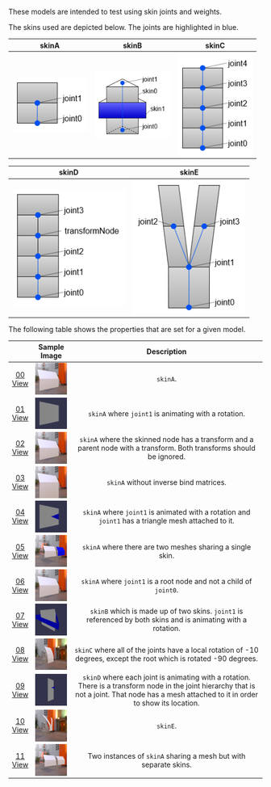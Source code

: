 These models are intended to test using skin joints and weights.  

The skins used are depicted below. The joints are highlighted in blue.  

skinA | skinB | skinC
:---: | :---: | :---:
<img src="Figures/skinA.png" width="150" align="middle"> | <img src="Figures/skinB.png" width="150" align="middle"> | <img src="Figures/skinC.png" width="150" align="middle"> 

skinD | skinE
:---: | :---:
<img src="Figures/skinD.png" width="225" align="middle"> | <img src="Figures/skinE.png" width="225" align="middle">

<!---skinD | skinE | skinF--->
<!---:---: | :---: | :---:--->
<!---<img src="Figures/skinD.png" width="144" align="middle"> | <img src="Figures/skinE.png" width="200" align="middle"> | <img src="Figures/skinF.png" width="135" align="middle">--->

The following table shows the properties that are set for a given model.  

|   | Sample Image | Description |
| :---: | :---: | :---: |
| [00](Animation_Skin_00.gltf)<br>[View](https://bghgary.github.io/glTF-Assets-Viewer/?type=Positive&folder=2&model=0) | [<img src="Figures/Thumbnails/Animation_Skin_00.png" align="middle">](Figures/SampleImages/Animation_Skin_00.png) | `skinA`. |
| [01](Animation_Skin_01.gltf)<br>[View](https://bghgary.github.io/glTF-Assets-Viewer/?type=Positive&folder=2&model=1) | [<img src="Figures/Thumbnails/Animation_Skin_01.gif" align="middle">](Figures/SampleImages/Animation_Skin_01.gif) | `skinA` where `joint1` is animating with a rotation. |
| [02](Animation_Skin_02.gltf)<br>[View](https://bghgary.github.io/glTF-Assets-Viewer/?type=Positive&folder=2&model=2) | [<img src="Figures/Thumbnails/Animation_Skin_02.png" align="middle">](Figures/SampleImages/Animation_Skin_02.png) | `skinA` where the skinned node has a transform and a parent node with a transform. Both transforms should be ignored. |
| [03](Animation_Skin_03.gltf)<br>[View](https://bghgary.github.io/glTF-Assets-Viewer/?type=Positive&folder=2&model=3) | [<img src="Figures/Thumbnails/Animation_Skin_03.png" align="middle">](Figures/SampleImages/Animation_Skin_03.png) | `skinA` without inverse bind matrices. |
| [04](Animation_Skin_04.gltf)<br>[View](https://bghgary.github.io/glTF-Assets-Viewer/?type=Positive&folder=2&model=4) | [<img src="Figures/Thumbnails/Animation_Skin_04.gif" align="middle">](Figures/SampleImages/Animation_Skin_04.gif) | `skinA` where `joint1` is animated with a rotation and `joint1` has a triangle mesh attached to it. |
| [05](Animation_Skin_05.gltf)<br>[View](https://bghgary.github.io/glTF-Assets-Viewer/?type=Positive&folder=2&model=5) | [<img src="Figures/Thumbnails/Animation_Skin_05.png" align="middle">](Figures/SampleImages/Animation_Skin_05.png) | `skinA` where there are two meshes sharing a single skin. |
| [06](Animation_Skin_06.gltf)<br>[View](https://bghgary.github.io/glTF-Assets-Viewer/?type=Positive&folder=2&model=6) | [<img src="Figures/Thumbnails/Animation_Skin_06.png" align="middle">](Figures/SampleImages/Animation_Skin_06.png) | `skinA` where `joint1` is a root node and not a child of `joint0`. |
| [07](Animation_Skin_07.gltf)<br>[View](https://bghgary.github.io/glTF-Assets-Viewer/?type=Positive&folder=2&model=7) | [<img src="Figures/Thumbnails/Animation_Skin_07.gif" align="middle">](Figures/SampleImages/Animation_Skin_07.gif) | `skinB` which is made up of two skins. `joint1` is referenced by both skins and is animating with a rotation. |
| [08](Animation_Skin_08.gltf)<br>[View](https://bghgary.github.io/glTF-Assets-Viewer/?type=Positive&folder=2&model=8) | [<img src="Figures/Thumbnails/Animation_Skin_08.png" align="middle">](Figures/SampleImages/Animation_Skin_08.png) | `skinC` where all of the joints have a local rotation of -10 degrees, except the root which is rotated -90 degrees. |
| [09](Animation_Skin_09.gltf)<br>[View](https://bghgary.github.io/glTF-Assets-Viewer/?type=Positive&folder=2&model=9) | [<img src="Figures/Thumbnails/Animation_Skin_09.gif" align="middle">](Figures/SampleImages/Animation_Skin_09.gif) | `skinD` where each joint is animating with a rotation. There is a transform node in the joint hierarchy that is not a joint. That node has a mesh attached to it in order to show its location. |
| [10](Animation_Skin_10.gltf)<br>[View](https://bghgary.github.io/glTF-Assets-Viewer/?type=Positive&folder=2&model=10) | [<img src="Figures/Thumbnails/Animation_Skin_10.png" align="middle">](Figures/SampleImages/Animation_Skin_10.png) | `skinE`. |
| [11](Animation_Skin_11.gltf)<br>[View](https://bghgary.github.io/glTF-Assets-Viewer/?type=Positive&folder=2&model=11) | [<img src="Figures/Thumbnails/Animation_Skin_11.png" align="middle">](Figures/SampleImages/Animation_Skin_11.png) | Two instances of `skinA` sharing a mesh but with separate skins. |
 
